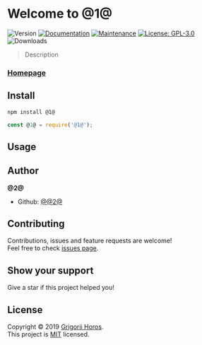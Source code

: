 Welcome to @1@
===
![Version](https://img.shields.io/github/package-json/v/@2@/@1@.svg)
[![Documentation](https://img.shields.io/badge/documentation-yes-brightgreen.svg)](https://github.com/@2@/@1@#readme)
[![Maintenance](https://img.shields.io/maintenance/yes/2019.svg)](https://github.com/@2@/@1@/graphs/commit-activity)
[![License: GPL-3.0](https://img.shields.io/github/license/@2@/@1@.svg)](https://github.com/@2@/@1@/blob/master/LICENSE)
![Downloads](https://img.shields.io/npm/dw/@1@.svg)

> Description

### [Homepage](https://github.com/@2@/@1@)

## Install

```sh
npm install @1@
```

```js
const @1@ = require('@1@');
```

## Usage



## Author

**@2@**

* Github: [@@2@](https://github.com/@2@)

## Contributing

Contributions, issues and feature requests are welcome!\
Feel free to check [issues page](https://github.com/@2@/@1@/issues).

## Show your support

Give a star if this project helped you!

## License

Copyright © 2019 [Grigorii Horos](https://github.com/@2@).\
This project is [MIT](https://github.com/@2@/@1@/LICENSE) licensed.
